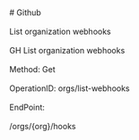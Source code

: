 <br>#     Github</br>
<br>List organization webhooks</br>
<br>GH List organization webhooks</br>
<br>Method: Get</br>
<br>OperationID: orgs/list-webhooks</br>
<br>EndPoint:</br>
<br>/orgs/{org}/hooks</br>
